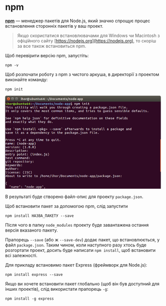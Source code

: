 # npm

**[npm](https://www.npmjs.com)** — менеджер пакетів для Node.js, який значно спрощує процес встановлення сторонніх пакетів у ваш проект.

> Якщо скористатися встановлювачами для Windows чи Macintosh з офіційного сайту [https://nodejs.org](https://nodejs.org), то скоріш за все також встановиться npm.

Щоб перевірити версію npm, запустіть:

```
npm -v
```

Щоб розпочати роботу з npm з чистого аркуша, в директорії з проектом виконайте команду:

```
npm init
```

![$ npm init](/nodejs/npm_init.png)

В результаті буде створено файл-опис для проекту `package.json`.

Щоб встановити пакет за допомогою npm, слід запустити

```
npm install НАЗВА_ПАКЕТУ --save
```

Після чого в папку `node_modules` проекту буде завантажена остання версія вказаного пакету.

Прапорець `--save` (або ж `--save-dev`) додає пакет, що встановлюється, у файл `package.json`. Таким чином, коли наступного разу хтось буде розгортати проект, досить буде написати `npm install`, щоб встановити всі залежності.

Для прикладу встановимо пакет Express \(фреймворк для Node.js\):

```
npm install express --save
```

Якщо ви хочете встановити пакет глобально \(щоб він був доступний для інших проектів\), слід використати прапорець `-g`:

```
npm install -g express
```

